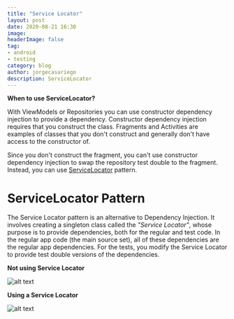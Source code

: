 ```yaml
---
title: "Service Locator"
layout: post
date: 2020-08-21 16:30
image: 
headerImage: false
tag:
- android
- testing
category: blog
author: jorgecasariego
description: ServiceLocator
---
```


**When to use ServiceLocator?**

With ViewModels or Repositories you can use constructor dependency injection to provide a dependency. Constructor dependency injection requires that you construct the class. Fragments and Activities are examples of classes that you don't construct and generally don't have access to the constructor of.

Since you don't construct the fragment, you can't use constructor dependency injection to swap the repository test double to the fragment. Instead, you can use [ServiceLocator](https://en.wikipedia.org/wiki/Service_locator_pattern) pattern. 

# ServiceLocator Pattern

The Service Locator pattern is an alternative to Dependency Injection. It involves creating a singleton class called the _"Service Locator"_, whose purpose is to provide dependencies, both for the regular and test code. In the regular app code (the main source set), all of these dependencies are the regular app dependencies. For the tests, you modify the Service Locator to provide test double versions of the dependencies.

**Not using Service Locator**

![alt text](https://codelabs.developers.google.com/codelabs/advanced-android-kotlin-training-testing-test-doubles/img/2637b6e8f3d14321.png 
"Figure 1. Service Locator")


**Using a Service Locator**

![alt text](https://codelabs.developers.google.com/codelabs/advanced-android-kotlin-training-testing-test-doubles/img/8ea9e5c7be9e2974.png 
"Figure 1. Service Locator")

